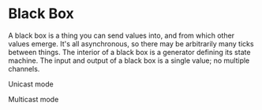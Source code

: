 # Black Box

A black box is a thing you can send values into, and from which other values emerge.
It's all asynchronous, so there may be arbitrarily many ticks between things.
The interior of a black box is a generator defining its state machine.
The input and output of a black box is a single value; no multiple channels.

Unicast mode

Multicast mode
